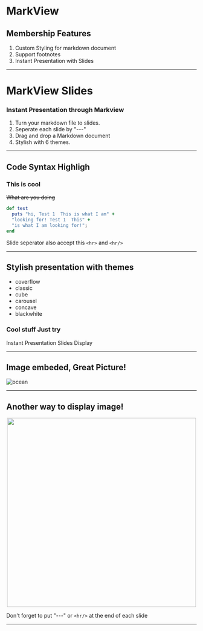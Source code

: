 # MarkView
## Membership Features

1. Custom Styling for markdown document
2. Support footnotes
3. Instant Presentation with Slides

---

# MarkView Slides
### Instant Presentation through Markview
1. Turn your markdown file to slides.
1. Seperate each slide by "---" 
1. Drag and drop a Markdown document
1. Stylish with 6 themes.

---

## Code Syntax Highligh

<h3> This is cool</h3>

~~What are you doing~~  

```ruby
def test
  puts "hi, Test 1  This is what I am" + 
  "looking for! Test 1  This" + 
  "is what I am looking for!";
end
```  

Slide seperator also accept this `<hr>` and `<hr/>`
<hr>

## Stylish presentation with themes
  * coverflow
  * classic
  *	cube
  * carousel
  * concave 
  * blackwhite

### Cool stuff Just try
Instant Presentation Slides Display

<hr/>

## Image embeded, Great Picture!
![ocean](http://upload.wikimedia.org/wikipedia/commons/e/e0/Clouds_over_the_Atlantic_Ocean.jpg)

---  

## Another way to display image! 

<p align="center">
<img src="http://upload.wikimedia.org/wikipedia/commons/e/e0/Clouds_over_the_Atlantic_Ocean.jpg", style="width: 500px;"/>
</p>

Don't forget to put "---" or `<hr/>` at the end of each slide

---